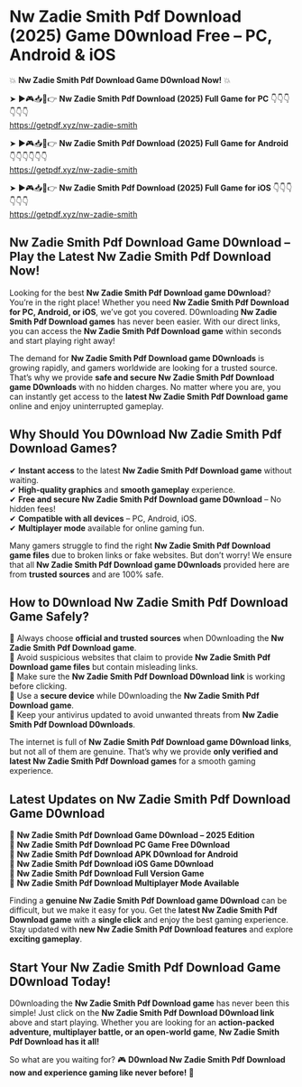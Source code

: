 # Nw Zadie Smith Pdf Download (2025) Game D0wnload Free – PC, Android & iOS

💥 **Nw Zadie Smith Pdf Download Game D0wnload Now!** 💥  

➤ ►🎮📥📱👉 **Nw Zadie Smith Pdf Download (2025) Full Game for PC** 👇👇👇👇👇👇  
https://getpdf.xyz/nw-zadie-smith  

➤ ►🎮📥📱👉 **Nw Zadie Smith Pdf Download (2025) Full Game for Android** 👇👇👇👇👇👇  
https://getpdf.xyz/nw-zadie-smith  

➤ ►🎮📥📱👉 **Nw Zadie Smith Pdf Download (2025) Full Game for iOS** 👇👇👇👇👇👇  
https://getpdf.xyz/nw-zadie-smith  

## Nw Zadie Smith Pdf Download Game D0wnload – Play the Latest Nw Zadie Smith Pdf Download Now!

Looking for the best **Nw Zadie Smith Pdf Download game D0wnload**? You’re in the right place! Whether you need **Nw Zadie Smith Pdf Download for PC, Android, or iOS**, we’ve got you covered. D0wnloading **Nw Zadie Smith Pdf Download games** has never been easier. With our direct links, you can access the **Nw Zadie Smith Pdf Download game** within seconds and start playing right away!  

The demand for **Nw Zadie Smith Pdf Download game D0wnloads** is growing rapidly, and gamers worldwide are looking for a trusted source. That’s why we provide **safe and secure Nw Zadie Smith Pdf Download game D0wnloads** with no hidden charges. No matter where you are, you can instantly get access to the **latest Nw Zadie Smith Pdf Download game** online and enjoy uninterrupted gameplay.  

## **Why Should You D0wnload Nw Zadie Smith Pdf Download Games?**  

✔ **Instant access** to the latest **Nw Zadie Smith Pdf Download game** without waiting.  
✔ **High-quality graphics** and **smooth gameplay** experience.  
✔ **Free and secure Nw Zadie Smith Pdf Download game D0wnload** – No hidden fees!  
✔ **Compatible with all devices** – PC, Android, iOS.  
✔ **Multiplayer mode** available for online gaming fun.  

Many gamers struggle to find the right **Nw Zadie Smith Pdf Download game files** due to broken links or fake websites. But don’t worry! We ensure that all **Nw Zadie Smith Pdf Download game D0wnloads** provided here are from **trusted sources** and are 100% safe.  

## **How to D0wnload Nw Zadie Smith Pdf Download Game Safely?**  

📌 Always choose **official and trusted sources** when D0wnloading the **Nw Zadie Smith Pdf Download game**.  
📌 Avoid suspicious websites that claim to provide **Nw Zadie Smith Pdf Download game files** but contain misleading links.  
📌 Make sure the **Nw Zadie Smith Pdf Download D0wnload link** is working before clicking.  
📌 Use a **secure device** while D0wnloading the **Nw Zadie Smith Pdf Download game**.  
📌 Keep your antivirus updated to avoid unwanted threats from **Nw Zadie Smith Pdf Download D0wnloads**.  

The internet is full of **Nw Zadie Smith Pdf Download game D0wnload links**, but not all of them are genuine. That’s why we provide **only verified and latest Nw Zadie Smith Pdf Download games** for a smooth gaming experience.  

## **Latest Updates on Nw Zadie Smith Pdf Download Game D0wnload**  

🔹 **Nw Zadie Smith Pdf Download Game D0wnload – 2025 Edition**  
🔹 **Nw Zadie Smith Pdf Download PC Game Free D0wnload**  
🔹 **Nw Zadie Smith Pdf Download APK D0wnload for Android**  
🔹 **Nw Zadie Smith Pdf Download iOS Game D0wnload**  
🔹 **Nw Zadie Smith Pdf Download Full Version Game**  
🔹 **Nw Zadie Smith Pdf Download Multiplayer Mode Available**  

Finding a **genuine Nw Zadie Smith Pdf Download game D0wnload** can be difficult, but we make it easy for you. Get the **latest Nw Zadie Smith Pdf Download game** with a **single click** and enjoy the best gaming experience. Stay updated with **new Nw Zadie Smith Pdf Download features** and explore **exciting gameplay**.  

## **Start Your Nw Zadie Smith Pdf Download Game D0wnload Today!**  

D0wnloading the **Nw Zadie Smith Pdf Download game** has never been this simple! Just click on the **Nw Zadie Smith Pdf Download D0wnload link** above and start playing. Whether you are looking for an **action-packed adventure, multiplayer battle, or an open-world game**, **Nw Zadie Smith Pdf Download has it all!**  

So what are you waiting for? 🎮 **D0wnload Nw Zadie Smith Pdf Download now and experience gaming like never before!** 🚀  